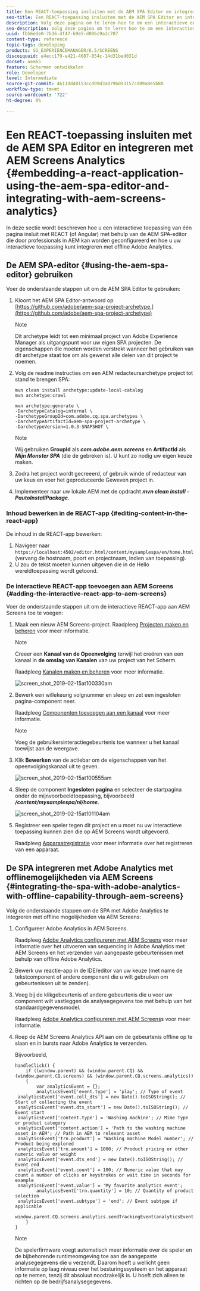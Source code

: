 ```yaml
---
title: Een REACT-toepassing insluiten met de AEM SPA Editor en integreren met AEM Screens Analytics
seo-title: Een REACT-toepassing insluiten met de AEM SPA Editor en integreren met AEM Screens Analytics
description: Volg deze pagina om te leren hoe te om een interactieve enige paginatoepassing in te bedden gebruikend REACT (of Angular) gebruikend de redacteur van de SPA van de AEM die door bedrijfsberoeps in AEM kunnen worden gevormd en ook hoe te om uw interactieve toepassing met off-line Adobe Analytics te integreren.
seo-description: Volg deze pagina om te leren hoe te om een interactieve enige paginatoepassing in te bedden gebruikend REACT (of Angular) gebruikend de redacteur van de SPA van de AEM die door bedrijfsberoeps in AEM kunnen worden gevormd en ook hoe te om uw interactieve toepassing met off-line Adobe Analytics te integreren.
uuid: fb56ede0-7b36-4f47-b9e5-d806c9a3c707
content-type: reference
topic-tags: developing
products: SG_EXPERIENCEMANAGER/6.5/SCREENS
discoiquuid: e4ecc179-e421-4687-854c-14d31bed031d
docset: aem65
feature: Schermen ontwikkelen
role: Developer
level: Intermediate
source-git-commit: 4611dd40153ccd09d3a0796093157cd09a8e5b80
workflow-type: tm+mt
source-wordcount: '722'
ht-degree: 0%

---
```



# Een REACT-toepassing insluiten met de AEM SPA Editor en integreren met AEM Screens Analytics {#embedding-a-react-application-using-the-aem-spa-editor-and-integrating-with-aem-screens-analytics}

In deze sectie wordt beschreven hoe u een interactieve toepassing van één pagina insluit met REACT (of Angular) met behulp van de AEM SPA-editor die door professionals in AEM kan worden geconfigureerd en hoe u uw interactieve toepassing kunt integreren met offline Adobe Analytics.

## De AEM SPA-editor {#using-the-aem-spa-editor} gebruiken

Voer de onderstaande stappen uit om de AEM SPA Editor te gebruiken:

1. Kloont het AEM SPA Editor-antwoord op [https://github.com/adobe/aem-spa-project-archetype.](https://github.com/adobe/aem-spa-project-archetype)

   >[!NOTE]
   >
   >Dit archetype leidt tot een minimaal project van Adobe Experience Manager als uitgangspunt voor uw eigen SPA projecten. De eigenschappen die moeten worden verstrekt wanneer het gebruiken van dit archetype staat toe om als gewenst alle delen van dit project te noemen.

1. Volg de readme instructies om een AEM redacteursarchetype project tot stand te brengen SPA:

   ```
   mvn clean install archetype:update-local-catalog
   mvn archetype:crawl
   
   mvn archetype:generate \
   -DarchetypeCatalog=internal \
   -DarchetypeGroupId=com.adobe.cq.spa.archetypes \
   -DarchetypeArtifactId=aem-spa-project-archetype \
   -DarchetypeVersion=1.0.3-SNAPSHOT \
   ```

   >[!NOTE]
   >
   >Wij gebruiken **GroupId** als ***com.adobe.aem.screens*** en **ArtifactId** als ***Mijn Monster SPA*** (die de gebreken is). U kunt zo nodig uw eigen keuze maken.

1. Zodra het project wordt gecreeerd, of gebruik winde of redacteur van uw keus en voer het geproduceerde Geweven project in.
1. Implementeer naar uw lokale AEM met de opdracht ***mvn clean install -PautoInstallPackage***.

### Inhoud bewerken in de REACT-app {#editing-content-in-the-react-app}

De inhoud in de REACT-app bewerken:

1. Navigeer naar `https://localhost:4502/editor.html/content/mysamplespa/en/home.html` (vervang de hostnaam, poort en projectnaam, indien van toepassing).
1. U zou de tekst moeten kunnen uitgeven die in de Hello wereldtoepassing wordt getoond.

### De interactieve REACT-app toevoegen aan AEM Screens {#adding-the-interactive-react-app-to-aem-screens}

Voer de onderstaande stappen uit om de interactieve REACT-app aan AEM Screens toe te voegen:

1. Maak een nieuw AEM Screens-project. Raadpleeg [Projecten maken en beheren](creating-a-screens-project.md) voor meer informatie.

   >[!NOTE]
   >
   >Creeer een **Kanaal van de Opeenvolging** terwijl het creëren van een kanaal in **de omslag van Kanalen** van uw project van het Scherm.
   >
   >
   >Raadpleeg [Kanalen maken en beheren](managing-channels.md) voor meer informatie.

   ![screen_shot_2019-02-15at100330am](assets/screen_shot_2019-02-15at100330am.png)

1. Bewerk een willekeurig volgnummer en sleep en zet een ingesloten pagina-component neer.

   Raadpleeg [Componenten toevoegen aan een kanaal](adding-components-to-a-channel.md) voor meer informatie.

   >[!NOTE]
   >
   >Voeg de gebruikersinteractiegebeurtenis toe wanneer u het kanaal toewijst aan de weergave.

1. Klik **Bewerken** van de actiebar om de eigenschappen van het opeenvolgingskanaal uit te geven.

   ![screen_shot_2019-02-15at100555am](assets/screen_shot_2019-02-15at100555am.png)

1. Sleep de component **Ingesloten pagina** en selecteer de startpagina onder de mijnvoorbeeldtoepassing, bijvoorbeeld ***/content/mysamplespa/nl/home***.

   ![screen_shot_2019-02-15at101104am](assets/screen_shot_2019-02-15at101104am.png)

1. Registreer een speler tegen dit project en u moet nu uw interactieve toepassing kunnen zien die op AEM Screens wordt uitgevoerd.

   Raadpleeg [Apparaatregistratie](device-registration.md) voor meer informatie over het registreren van een apparaat.

## De SPA integreren met Adobe Analytics met offlinemogelijkheden via AEM Screens {#integrating-the-spa-with-adobe-analytics-with-offline-capability-through-aem-screens}

Volg de onderstaande stappen om de SPA met Adobe Analytics te integreren met offline mogelijkheden via AEM Screens:

1. Configureer Adobe Analytics in AEM Screens.

   Raadpleeg [Adobe Analytics configureren met AEM Screens](configuring-adobe-analytics-aem-screens.md) voor meer informatie over het uitvoeren van sequencing in Adobe Analytics met AEM Screens en het verzenden van aangepaste gebeurtenissen met behulp van offline Adobe Analytics.

1. Bewerk uw reactie-app in de IDE/editor van uw keuze (met name de tekstcomponent of andere component die u wilt gebruiken om gebeurtenissen uit te zenden).
1. Voeg bij de klikgebeurtenis of andere gebeurtenis die u voor uw component wilt vastleggen de analysegegevens toe met behulp van het standaardgegevensmodel.

   Raadpleeg [Adobe Analytics configureren met AEM Screens](configuring-adobe-analytics-aem-screens.md)s voor meer informatie.

1. Roep de AEM Screens Analytics API aan om de gebeurtenis offline op te slaan en in bursts naar Adobe Analytics te verzenden.

   Bijvoorbeeld,

   ```
   handleClick() {
       if ((window.parent) && (window.parent.CQ) && (window.parent.CQ.screens) && (window.parent.CQ.screens.analytics))
       {
           var analyticsEvent = {};
           analyticsEvent['event.type'] = 'play'; // Type of event
    analyticsEvent['event.coll_dts'] = new Date().toISOString(); // Start of collecting the event
    analyticsEvent['event.dts_start'] = new Date().toISOString(); // Event start
    analyticsEvent['content.type'] = 'Washing machine'; // Mime Type or product category
    analyticsEvent['content.action'] = 'Path to the washing machine asset in AEM'; // Path in AEM to relevant asset
    analyticsEvent['trn.product'] = 'Washing machine Model number'; // Product being explored
    analyticsEvent['trn.amount'] = 1000; // Product pricing or other numeric value or weight
    analyticsEvent['event.dts_end'] = new Date().toISOString(); // Event end
    analyticsEvent['event.count'] = 100; // Numeric value that may count a number of clicks or keystrokes or wait time in seconds for example
    analyticsEvent['event.value'] = 'My favorite analytics event';
           analyticsEvent['trn.quantity'] = 10; // Quantity of product selection
    analyticsEvent['event.subtype'] = 'end'; // Event subtype if applicable
    window.parent.CQ.screens.analytics.sendTrackingEvent(analyticsEvent);
       }
   }
   ```

   >[!NOTE]
   >
   >De spelerfirmware voegt automatisch meer informatie over de speler en de bijbehorende runtimeomgeving toe aan de aangepaste analysegegevens die u verzendt. Daarom hoeft u wellicht geen informatie op laag niveau over het besturingssysteem en het apparaat op te nemen, tenzij dit absoluut noodzakelijk is. U hoeft zich alleen te richten op de bedrijfsanalysegegevens.

